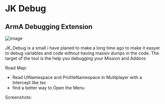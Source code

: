 # JK Debug
## ArmA Debugging Extension
![image](./media/Logo_Large.png)

JK_Debug is a small i have planed to make a long time ago to make it easyer to debug variables and code without having massiv dumps in the code.
The target of the tool is the help you debugging your Mission and Addons

Road Map:
 - Read UINamespace and ProfileNamespace in Mulitplayer with a Intercept like tec
 - find a better way to Open the Menu

Screenshots:
